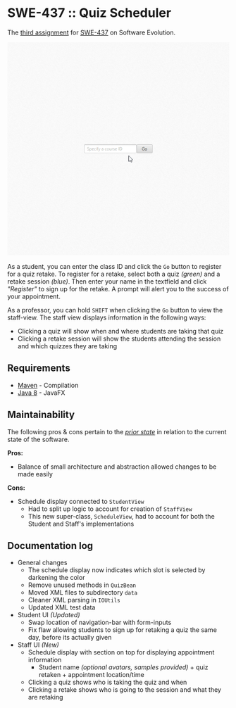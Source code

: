 # SWE-437 :: Quiz Scheduler

The [third assignment](https://cs.gmu.edu/~offutt/classes/437/assigns/assign03.html) for [SWE-437](https://cs.gmu.edu/~offutt/classes/437/index.html) on Software Evolution. 

![preview](preview-hw3.gif)

As a student, you can enter the class ID and click the `Go` button to register for a quiz retake. To register for a retake, select both a quiz _(green)_ and a retake session _(blue)_. Then enter your name in the textfield and click _"Register"_ to sign up for the retake. A prompt will alert you to the success of your appointment.

As a professor, you can hold `SHIFT` when clicking the `Go` button to view the staff-view. The staff view displays information in the following ways:

* Clicking a quiz will show when and where students are taking that quiz
* Clicking a retake session will show the students attending the session and which quizzes they are taking

## Requirements

* [Maven](https://maven.apache.org/) - Compilation
* [Java 8](https://openjdk.java.net/projects/jdk8/) - JavaFX

## Maintainability 

The following pros & cons pertain to the _[prior state](https://github.com/Col-E/SWE-437/tree/1.0.0)_ in relation to the current state of the software.

**Pros:**

* Balance of small architecture and abstraction allowed changes to be made easily

**Cons:**

* Schedule display connected to `StudentView`
    * Had to split up logic to account for creation of `StaffView`
    * This new super-class, `ScheduleView`, had to account for both the Student and Staff's implementations

## Documentation log

* General changes
    * The schedule display now indicates which slot is selected by darkening the color
    * Remove unused methods in `QuizBean`
    * Moved XML files to subdirectory `data`
    * Cleaner XML parsing in `IOUtils`
    * Updated XML test data
* Student UI _(Updated)_
    * Swap location of navigation-bar with form-inputs
    * Fix flaw allowing students to sign up for retaking a quiz the same day, before its actually given
* Staff UI _(New)_
    * Schedule display with section on top for displaying appointment information
        * Student name _(optional avatars, samples provided)_ + quiz retaken + appointment location/time
    * Clicking a quiz shows who is taking the quiz and when
    * Clicking a retake shows who is going to the session and what they are retaking